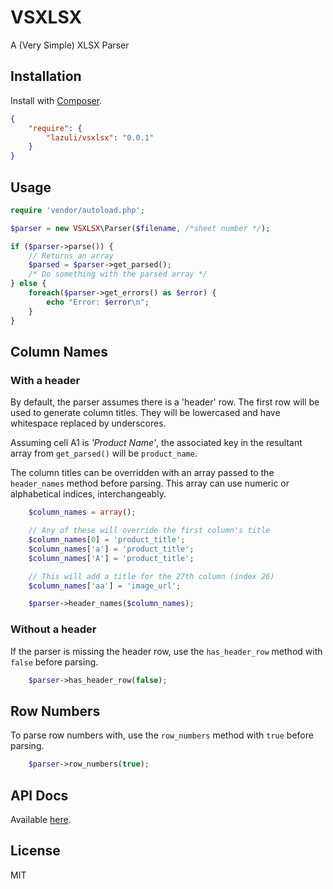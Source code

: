 # VSXLSX
A (Very Simple) XLSX Parser

## Installation

Install with [Composer](http://getcomposer.org).

```json
{
	"require": {
		"lazuli/vsxlsx": "0.0.1"
	}
}
```

## Usage

```php
require 'vendor/autoload.php';

$parser = new VSXLSX\Parser($filename, /*sheet number */);

if ($parser->parse()) {
	// Returns an array
	$parsed = $parser->get_parsed();
	/* Do something with the parsed array */
} else {
	foreach($parser->get_errors() as $error) {
		echo "Error: $error\n";
	}
}
```

## Column Names
### With a header
By default, the parser assumes there is a 'header' row. The first row will be used to generate column titles. They will be lowercased and have whitespace replaced by underscores.

Assuming cell A1 is _'Product Name'_, the associated key in the resultant array from `get_parsed()` will be `product_name`.

The column titles can be overridden with an array passed to the `header_names` method before parsing. This array can use numeric or alphabetical indices, interchangeably.

```php
	$column_names = array();

	// Any of these will override the first column's title
	$column_names[0] = 'product_title';
	$column_names['a'] = 'product_title';
	$column_names['A'] = 'product_title';

	// This will add a title for the 27th column (index 26)
	$column_names['aa'] = 'image_url';

	$parser->header_names($column_names);
```

### Without a header
If the parser is missing the header row, use the `has_header_row` method with `false` before parsing.

```php
	$parser->has_header_row(false);
```

## Row Numbers
To parse row numbers with, use the `row_numbers` method with `true` before parsing.

```php
    $parser->row_numbers(true);
```


## API Docs
Available [here](http://scryptmouse.github.com/vsxlsx/).

## License
MIT
